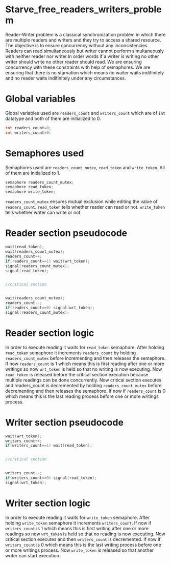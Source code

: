 # Starve_free_readers_writers_problem
Reader-Writer problem is a classical synchronization problem in which there are multiple readers and writers and they try to access a shared resource.
The objective is to ensure concurrency without any inconsistencies.
Readers can read simultaneously but writer cannot perform simultaneously with neither reader nor writer.In order words if a writer is writing no other writer should write no other reader should read.
We are ensuring concurrency with these constraints with help of semaphores.
We are ensuring that there is no starvation which means no waiter waits indifinitely and no reader waits indifinitely under any circumstances.

# Global variables
 Global variables used are `readers_count` and `writers_count` which are of `int` datatype and both of them are initialized to 0.
 ~~~ cpp
 int readers_count=0;
 int writers_count=0;
 ~~~

# Semaphores used
   Semaphores used are `readers_count_mutex`, `read_token` and `write_token`. All of them are initialized to 1.
 
 ``` cpp
 semaphore readers_count_mutex;
 semaphore read_token;
 semaphore write_token;
 ```

 
   `readers_count_mutex` ensures mutual exclusion while editing the value of `readers_count`.
   `read_token` tells whether reader can read or not.
   `write_token` tells whether writer can write or not.

# Reader section pseudocode
~~~ cpp
wait(read_token);
wait(readers_count_mutex);
readers_count++;
if(readers_count==1) wait(wrt_token);
signal(readers_count_mutex);
signal(read_token);


//critical section


wait(readers_count_mutex);
readers_count--;
if(readers_count==0) signal(wrt_token);
signal(readers_count_mutex);
~~~

# Reader section logic
In order to execute reading it waits for `read_token` semaphore. After holding `read_token` semaphore it increments `readers_count` by holding `readers_count_mutex` before incrementing and then releases the semaphore. If now `readers_count` is 1 which means this is first reading after one or more writings so now `wrt_token` is held so that no writing is now executing. Now `read_token` is released before the critical section execution because multiple readings can be done concurrently. Now critical section executes and readers_count is decremented by holding `readers_count_mutex` before decrementing and then releases the semaphore. If now if `readers_count` is 0 which means this is the last reading process before one or more writings process.

# Writer section pseudocode
~~~cpp
wait(wrt_token);
writers_count++;
if(writers_count==1) wait(read_token);


//critical section


writers_count--;
if(writers_count==0) signal(read_token);
signal(wrt_token);
~~~

# Writer section logic
In order to execute reading it waits for `write_token` semaphore. After holding `write_token` semaphore it increments `writers_count`. If now if `writers_count` is 1 which means this is first writing after one or more readings so now `wrt_token`  is held so that no reading is now executing. Now critical section executes and then `writers_count` is decremented. If now if `writers_count` is 0 which means this is the last writing process before one or more writings process. Now `write_token` is released so that another writer can start execution.
